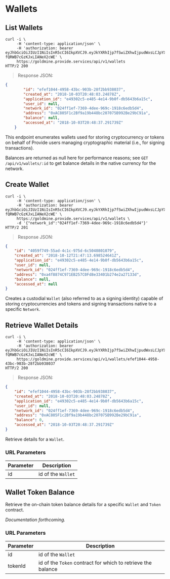 # Wallets

## List Wallets

```shell
curl -i \
     -H 'content-type: application/json' \
     -H 'authorization: bearer eyJhbGciOiJIUzI1NiIsInR5cCI6IkpXVCJ9.eyJkYXRhIjp7fSwiZXhwIjpudWxsLCJpYXQiOjE1NTk4Nzg1NzQsImp0aSI6IjYzYTJkY2QzLWI5OTgtNDZjNC1hNzFkLTQ5MjU4YTBhYmEyMyIsInN1YiI6ImFwcGxpY2F0aW9uOmNiMjAzN2Y3LTc5ZmMtNDBmNC05NzIwLWFkYTYzNmRhNDE4MyJ9.0LsVj7oTF0KjwbcUhg9a-fQRWB7cGzKJxLIANeX2cWE' \
     https://goldmine.provide.services/api/v1/wallets
HTTP/2 200
```

> Response JSON:

```json
{
        "id": "efef1044-4958-43bc-903b-28f2bb938037",
        "created_at": "2018-10-03T20:48:03.24878Z",
        "application_id": "e49302c5-e485-4e14-9b0f-db5643b6a15c",
        "user_id": null,
        "network_id": "024ff1ef-7369-4dee-969c-1918c6edb5d4",
        "address": "0xAC805F1c2Bf9a19b448bc207075B992Be29bC91a",
        "balance": null,
        "accessed_at": "2018-10-03T20:48:37.291739Z"
    }
```

This endpoint enumerates wallets used for storing cryptocurrency or tokens on behalf of Provide users managing cryptographic material (i.e., for signing transactions).

<aside class="warning">Balances are returned as null here for performance reasons; see  <code>GET /api/v1/wallets/:id</code> to get balance details in the native currency for the network.</aside>


## Create Wallet

```shell
curl -i \
     -H 'content-type: application/json' \
     -H 'authorization: bearer eyJhbGciOiJIUzI1NiIsInR5cCI6IkpXVCJ9.eyJkYXRhIjp7fSwiZXhwIjpudWxsLCJpYXQiOjE1NTk4Nzg1NzQsImp0aSI6IjYzYTJkY2QzLWI5OTgtNDZjNC1hNzFkLTQ5MjU4YTBhYmEyMyIsInN1YiI6ImFwcGxpY2F0aW9uOmNiMjAzN2Y3LTc5ZmMtNDBmNC05NzIwLWFkYTYzNmRhNDE4MyJ9.0LsVj7oTF0KjwbcUhg9a-fQRWB7cGzKJxLIANeX2cWE' \
     https://goldmine.provide.services/api/v1/wallets \
     -d '{"network_id":"024ff1ef-7369-4dee-969c-1918c6edb5d4"}'
HTTP/2 201
```

> Response JSON:

```json
{
    "id": "4059f749-55ad-4c1c-975d-6c5040801079",
    "created_at": "2018-10-12T21:47:13.698524641Z",
    "application_id": "e49302c5-e485-4e14-9b0f-db5643b6a15c",
    "user_id": null,
    "network_id": "024ff1ef-7369-4dee-969c-1918c6edb5d4",
    "address": "0xa4f8874C971EB257C0Fd8e33401b274e2a27133d",
    "balance": null,
    "accessed_at": null
}
```

Creates a custodial `Wallet` (also referred to as a signing identity) capable of storing cryptocurrencies and tokens and signing transactions native to a specific `Network`.


## Retrieve Wallet Details

```shell
curl -i \
     -H 'content-type: application/json' \
     -H 'authorization: bearer eyJhbGciOiJIUzI1NiIsInR5cCI6IkpXVCJ9.eyJkYXRhIjp7fSwiZXhwIjpudWxsLCJpYXQiOjE1NTk4Nzg1NzQsImp0aSI6IjYzYTJkY2QzLWI5OTgtNDZjNC1hNzFkLTQ5MjU4YTBhYmEyMyIsInN1YiI6ImFwcGxpY2F0aW9uOmNiMjAzN2Y3LTc5ZmMtNDBmNC05NzIwLWFkYTYzNmRhNDE4MyJ9.0LsVj7oTF0KjwbcUhg9a-fQRWB7cGzKJxLIANeX2cWE' \
     https://goldmine.provide.services/api/v1/wallets/efef1044-4958-43bc-903b-28f2bb938037
HTTP/2 200
```

> Response JSON:

```json
{
    "id": "efef1044-4958-43bc-903b-28f2bb938037",
    "created_at": "2018-10-03T20:48:03.24878Z",
    "application_id": "e49302c5-e485-4e14-9b0f-db5643b6a15c",
    "user_id": null,
    "network_id": "024ff1ef-7369-4dee-969c-1918c6edb5d4",
    "address": "0xAC805F1c2Bf9a19b448bc207075B992Be29bC91a",
    "balance": 0,
    "accessed_at": "2018-10-03T20:48:37.291739Z"
}
```

Retrieve details for a `Wallet`.


### URL Parameters

Parameter | Description
--------- | -----------
id | id of the `Wallet`


## Wallet Token Balance

Retrieve the on-chain token balance details for a specific `Wallet` and `Token` contract.

<i>Documentation forthcoming.</i>

### URL Parameters

Parameter | Description
--------- | -----------
id | id of the `Wallet`
tokenId | id of the `Token` contract for which to retrieve the balance
